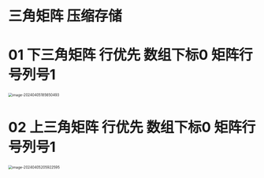 # 三角矩阵 压缩存储



# 01 下三角矩阵 行优先 数组下标0 矩阵行号列号1

<img src="https://cvp.oss-cn-shanghai.aliyuncs.com/picgo/202404051856685.png" alt="image-20240405185650493" style="zoom:50%;" />



# 02 上三角矩阵 行优先 数组下标0 矩阵行号列号1

<img src="https://cvp.oss-cn-shanghai.aliyuncs.com/picgo/202404052059977.png" alt="image-20240405205922595" style="zoom:50%;" />